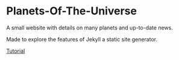 # Planets-Of-The-Universe
A small website with details on many planets and up-to-date news.

Made to explore the features of Jekyll a static site generator.

[Tutorial](https://www.youtube.com/watch?v=oiNVQ9Zjy4o&list=PLWjCJDeWfDdfVEcLGAfdJn_HXyM4Y7_k-)
